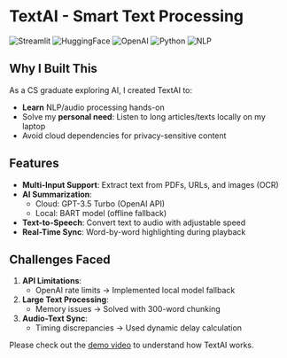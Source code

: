 # TextAI - Smart Text Processing 

![Streamlit](https://img.shields.io/badge/Streamlit-FF4B4B?style=for-the-badge&logo=Streamlit&logoColor=white)
![HuggingFace](https://img.shields.io/badge/HuggingFace-FF4B4B?style=for-the-badge&logo=huggingface&logoColor=white)
![OpenAI](https://img.shields.io/badge/OpenAI-412991?style=for-the-badge&logo=openai&logoColor=white)
![Python](https://img.shields.io/badge/Python-3776AB?style=for-the-badge&logo=python&logoColor=white)
![NLP](https://img.shields.io/badge/NLP-38B2AC?style=for-the-badge&logo=natural-language-processing&logoColor=white)

##  Why I Built This

As a CS graduate exploring AI, I created TextAI to:
- **Learn** NLP/audio processing hands-on
- Solve my **personal need**: Listen to long articles/texts locally on my laptop
- Avoid cloud dependencies for privacy-sensitive content

##  Features

- **Multi-Input Support**: Extract text from PDFs, URLs, and images (OCR)
- **AI Summarization**:
  - Cloud: GPT-3.5 Turbo (OpenAI API)
  - Local: BART model (offline fallback)
- **Text-to-Speech**: Convert text to audio with adjustable speed
- **Real-Time Sync**: Word-by-word highlighting during playback

##  Challenges Faced

1. **API Limitations**: 
   - OpenAI rate limits → Implemented local model fallback
2. **Large Text Processing**: 
   - Memory issues → Solved with 300-word chunking
3. **Audio-Text Sync**: 
   - Timing discrepancies → Used dynamic delay calculation

Please check out the [demo video](https://github.com/brithikshanv/TEXTAI/blob/main/TEXT%20AI%20DEMO.mp4) to understand how TextAI works.





